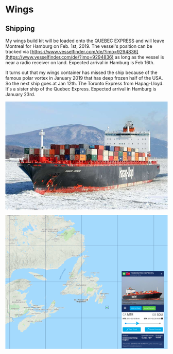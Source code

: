 # Wings

## Shipping

My wings build kit will be loaded onto the QUEBEC EXPRESS and will leave Montreal for Hamburg on Feb. 1st, 2019. The vessel's position can be tracked via [https://www.vesselfinder.com/de/?imo=9294836](https://www.vesselfinder.com/de/?imo=9294836) as long as the vessel is near a radio receiver on land. Expected arrival in Hamburg is Feb 16th.

It turns out that my wings container has missed the ship because of the famous polar vortex in January 2019 that has deep frozen half of the USA. So the next ship goes at Jan 12th. The Toronto Express from Hapag-Lloyd. It's a sister ship of the Quebec Express. Expected arrival in Hamburg is January 23rd.

![TORONTO EXPRESS by Hapag-Lloyd](.gitbook/assets/847688.jpg)

![TORONTO EXPRESS just before the atlantic crossing](.gitbook/assets/bildschirmfoto-vom-2019-02-21-13-15-53.png)

